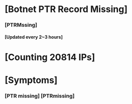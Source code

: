 # [Botnet PTR Record Missing]
### [PTRMssing]
#### [Updated every 2~3 hours]

# [Counting 20814 IPs]

# [Symptoms] 
###   [PTR missing] [PTRmissing]
